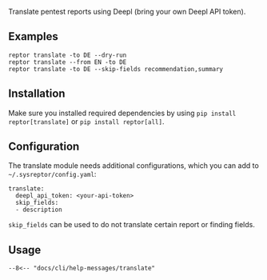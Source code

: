 Translate pentest reports using Deepl (bring your own Deepl API token).

## Examples
```
reptor translate -to DE --dry-run
reptor translate --from EN -to DE
reptor translate -to DE --skip-fields recommendation,summary
```

## Installation
Make sure you installed required dependencies by using `pip install reptor[translate]` or `pip install reptor[all]`.

## Configuration
The translate module needs additional configurations, which you can add to `~/.sysreptor/config.yaml`:

```
translate:
  deepl_api_token: <your-api-token>
  skip_fields:
  - description
```

`skip_fields` can be used to do not translate certain report or finding fields.


## Usage
```
--8<-- "docs/cli/help-messages/translate"
```
